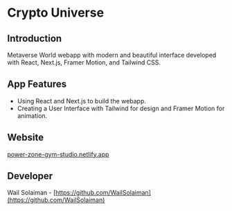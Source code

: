 # Crypto Universe

## Introduction

Metaverse World webapp with modern and beautiful interface developed with React, Next.js, Framer Motion, and Tailwind CSS.

## App Features

-   Using React and Next.js to build the webapp.
-   Creating a User Interface with Tailwind for design and Framer Motion for animation.

## Website

[power-zone-gym-studio.netlify.app](power-zone-gym-studio.netlify.app)

## Developer

Wail Solaiman - [https://github.com/WailSolaiman](https://github.com/WailSolaiman)
